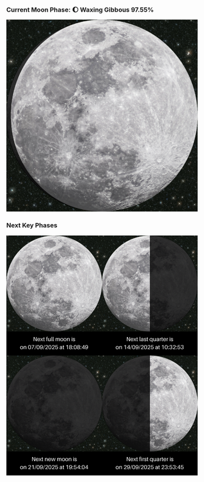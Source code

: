 ### Current Moon Phase: 🌔 Waxing Gibbous 97.55%
![Moon Phase](moonphase.png)
### Next Key Phases
![Gallery](gallery.png)